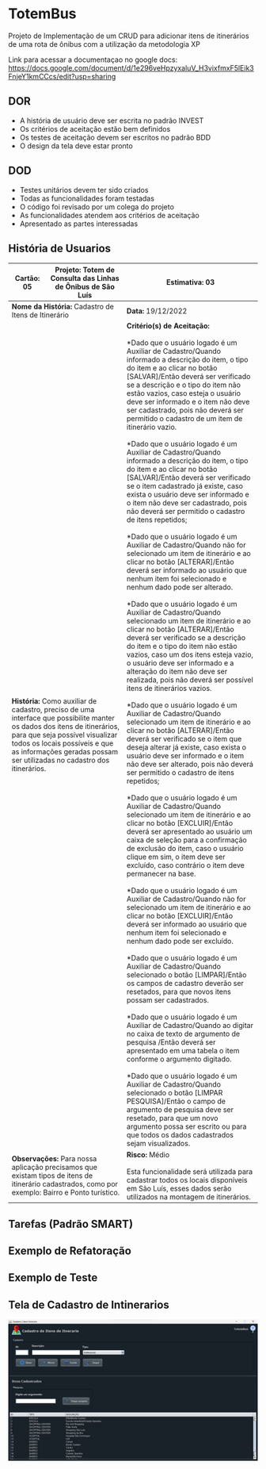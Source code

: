 # TotemBus
Projeto de Implementação de um CRUD para adicionar itens de itinerários de uma rota de ônibus com a utilização da metodologia XP

Link para acessar a documentaçao no google docs: https://docs.google.com/document/d/1e296veHpzyxaluV_H3vixfmxF5lEik3FnjeY1kmCCcs/edit?usp=sharing

## DOR

* A história de usuário deve ser escrita no padrão INVEST
* Os critérios de aceitação estão bem definidos
* Os testes de aceitação devem ser escritos no padrão BDD
* O design da tela deve estar pronto

## DOD

* Testes unitários devem ter sido criados
* Todas as funcionalidades foram testadas
* O código foi revisado por um colega do projeto
* As funcionalidades atendem aos critérios de aceitação
* Apresentado as partes interessadas

## História de Usuarios

<table class="tg">
<thead>
  <tr>
    <th class="tg-0pky"><span style="font-weight:bold">Cartão:</span> 05</th>
    <th class="tg-0pky"><span style="font-weight:bold">Projeto:</span> Totem de Consulta das Linhas de Ônibus de São Luís</th>
    <th class="tg-0pky"><span style="font-weight:bold">Estimativa:</span> 03</th>
  </tr>
</thead>
<tbody>
  <tr>
    <td class="tg-0pky" colspan="2"><span style="font-weight:bold">Nome da História: </span>Cadastro de Itens de Itinerário</td>
    <td class="tg-0pky"><span style="font-weight:bold">Data:</span> 19/12/2022</td>
  </tr>
  <tr>
    <td class="tg-0pky" colspan="2"><span style="font-weight:bold">História:</span> Como auxiliar de cadastro, preciso de uma interface que possibilite manter os dados dos itens de itinerários, para que seja possível visualizar todos os locais possíveis e que as informações geradas possam ser utilizadas no cadastro dos itinerários.</td>
    <td class="tg-0pky"><span style="font-weight:bold">Critério(s) de Aceitação:</span><br><br>*Dado que o usuário logado é um Auxiliar de Cadastro/Quando informado a descrição do item, o tipo do item e ao clicar no botão [SALVAR]/Então deverá ser verificado se a descrição e o tipo do item não estão vazios, caso esteja o usuário deve ser informado e o item não deve ser cadastrado, pois não deverá ser permitido o cadastro de um item de itinerário vazio.<br><br>*Dado que o usuário logado é um Auxiliar de Cadastro/Quando informado a descrição do item, o tipo do item e ao clicar no botão [SALVAR]/Então deverá ser verificado se o item cadastrado já existe, caso exista o usuário deve ser informado e o item não deve ser cadastrado, pois não deverá ser permitido o cadastro de itens repetidos;<br><br>*Dado que o usuário logado é um Auxiliar de Cadastro/Quando não for selecionado um item de itinerário e ao clicar no botão [ALTERAR]/Então deverá ser informado ao usuário que nenhum item foi selecionado e nenhum dado pode ser alterado.<br><br>*Dado que o usuário logado é um Auxiliar de Cadastro/Quando selecionado um item de itinerário e ao clicar no botão [ALTERAR]/Então deverá ser verificado se a descrição do item e o tipo do item não estão vazios, caso um dos itens esteja vazio, o usuário deve ser informado e a alteração do item não deve ser realizada, pois não deverá ser possível itens de itinerários vazios.<br><br>*Dado que o usuário logado é um Auxiliar de Cadastro/Quando selecionado um item de itinerário e ao clicar no botão [ALTERAR]/Então deverá ser verificado se o item que deseja alterar já existe, caso exista o usuário deve ser informado e o item não deve ser alterado, pois não deverá ser permitido o cadastro de itens repetidos;<br><br>*Dado que o usuário logado é um Auxiliar de Cadastro/Quando selecionado um item de itinerário e ao clicar no botão [EXCLUIR]/Então deverá ser apresentado ao usuário um caixa de seleção para a confirmação de exclusão do item, caso o usuário clique em sim, o item deve ser excluído, caso contrário o item deve permanecer na base.<br><br>*Dado que o usuário logado é um Auxiliar de Cadastro/Quando não for selecionado um item de itinerário e ao clicar no botão [EXCLUIR]/Então deverá ser informado ao usuário que nenhum item foi selecionado e nenhum dado pode ser excluído.<br><br>*Dado que o usuário logado é um Auxiliar de Cadastro/Quando selecionado o botão [LIMPAR]/Então os campos de cadastro deverão ser resetados, para que novos itens possam ser cadastrados.<br><br>*Dado que o usuário logado é um Auxiliar de Cadastro/Quando ao digitar no caixa de texto de argumento de pesquisa /Então deverá ser apresentado em uma tabela o item conforme o argumento digitado. <br><br>*Dado que o usuário logado é um Auxiliar de Cadastro/Quando selecionado o botão [LIMPAR PESQUISA]/Então o campo de argumento de pesquisa deve ser resetado, para que um novo argumento possa ser escrito ou para que todos os dados cadastrados sejam visualizados.</td>
  </tr>
  <tr>
    <td class="tg-0pky" colspan="2"><span style="font-weight:bold">Observações: </span>Para nossa aplicação precisamos que existam tipos de itens de itinerário cadastrados, como por exemplo: Bairro e Ponto turístico.</td>
    <td class="tg-0pky"><span style="font-weight:bold">Risco:</span> Médio <br><br>Esta funcionalidade será utilizada para cadastrar todos os locais disponíveis em São Luís, esses dados serão utilizados na montagem de itinerários.</td>
  </tr>
</tbody>
</table>


## Tarefas (Padrão SMART)

## Exemplo de Refatoração

## Exemplo de Teste

## Tela de Cadastro de Intinerarios

![](https://github.com/MathMaranhao/TotemBus/blob/main/Tela%20de%20Cadastro%20dos%20itens%20de%20itinerario.png)


